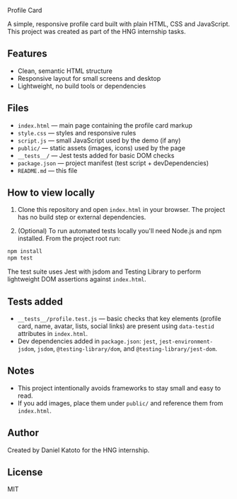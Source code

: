 Profile Card

A simple, responsive profile card built with plain HTML, CSS and JavaScript. This project was created as part of the HNG internship tasks.

## Features

- Clean, semantic HTML structure
- Responsive layout for small screens and desktop
- Lightweight, no build tools or dependencies

## Files

- `index.html` — main page containing the profile card markup
- `style.css` — styles and responsive rules
- `script.js` — small JavaScript used by the demo (if any)
- `public/` — static assets (images, icons) used by the page
- `__tests__/` — Jest tests added for basic DOM checks
- `package.json` — project manifest (test script + devDependencies)
- `README.md` — this file

## How to view locally

1. Clone this repository and open `index.html` in your browser. The project has no build step or external dependencies.

2. (Optional) To run automated tests locally you'll need Node.js and npm installed. From the project root run:

```bash
npm install
npm test
```

The test suite uses Jest with jsdom and Testing Library to perform lightweight DOM assertions against `index.html`.

## Tests added

- `__tests__/profile.test.js` — basic checks that key elements (profile card, name, avatar, lists, social links) are present using `data-testid` attributes in `index.html`.
- Dev dependencies added in `package.json`: `jest`, `jest-environment-jsdom`, `jsdom`, `@testing-library/dom`, and `@testing-library/jest-dom`.

## Notes

- This project intentionally avoids frameworks to stay small and easy to read.
- If you add images, place them under `public/` and reference them from `index.html`.

## Author

Created by Daniel Katoto for the HNG internship.

## License

MIT